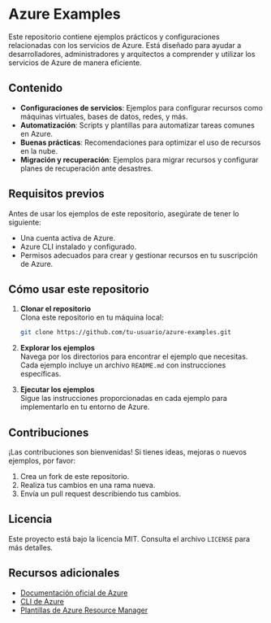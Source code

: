 # Azure Examples

Este repositorio contiene ejemplos prácticos y configuraciones relacionadas con los servicios de Azure. Está diseñado para ayudar a desarrolladores, administradores y arquitectos a comprender y utilizar los servicios de Azure de manera eficiente.

## Contenido

- **Configuraciones de servicios**: Ejemplos para configurar recursos como máquinas virtuales, bases de datos, redes, y más.
- **Automatización**: Scripts y plantillas para automatizar tareas comunes en Azure.
- **Buenas prácticas**: Recomendaciones para optimizar el uso de recursos en la nube.
- **Migración y recuperación**: Ejemplos para migrar recursos y configurar planes de recuperación ante desastres.

## Requisitos previos

Antes de usar los ejemplos de este repositorio, asegúrate de tener lo siguiente:
- Una cuenta activa de Azure.
- Azure CLI instalado y configurado.
- Permisos adecuados para crear y gestionar recursos en tu suscripción de Azure.

## Cómo usar este repositorio

1. **Clonar el repositorio**  
   Clona este repositorio en tu máquina local:  
   ```bash
   git clone https://github.com/tu-usuario/azure-examples.git
   ```

2. **Explorar los ejemplos**  
   Navega por los directorios para encontrar el ejemplo que necesitas. Cada ejemplo incluye un archivo `README.md` con instrucciones específicas.

3. **Ejecutar los ejemplos**  
   Sigue las instrucciones proporcionadas en cada ejemplo para implementarlo en tu entorno de Azure.

## Contribuciones

¡Las contribuciones son bienvenidas! Si tienes ideas, mejoras o nuevos ejemplos, por favor:
1. Crea un fork de este repositorio.
2. Realiza tus cambios en una rama nueva.
3. Envía un pull request describiendo tus cambios.

## Licencia

Este proyecto está bajo la licencia MIT. Consulta el archivo `LICENSE` para más detalles.

## Recursos adicionales

- [Documentación oficial de Azure](https://learn.microsoft.com/es-es/azure/)
- [CLI de Azure](https://learn.microsoft.com/es-es/cli/azure/)
- [Plantillas de Azure Resource Manager](https://learn.microsoft.com/es-es/azure/azure-resource-manager/templates/overview)
